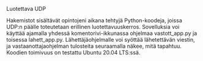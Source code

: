Luotettava UDP

Hakemistot sisältävät opintojeni aikana tehtyjä Python-koodeja, joissa
UDP:n päälle toteutetaan erillinen luotettavuuskerros. Sovelluksia voi
käyttää ajamalla yhdessä komentorivi-ikkunassa ohjelmaa vastott_app.py
ja toisessa lahett_app.py. Lähettäjäohjelmalle voi syöttää
lähetettävän viestin, ja vastaanottajaohjelman tulosteita seuraamalla
näkee, mitä tapahtuu. Koodien toimivuus on testattu Ubuntu 20.04
LTS:ssä.